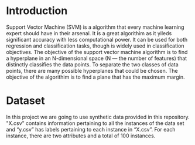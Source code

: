 # Introduction
Support Vector Machine (SVM) is a algorithm that every machine learning expert should
have in their arsenal. It is a great algorithim as it yileds
significant accuracy with less computational power. It can be used for both regression and classification tasks, though is widely used in
classification objectives. The objective of the support vector machine algorithm is to find a
hyperplane in an N-dimensional space (N — the number of features) that distinctly classifies
the data points. To separate the two classes of data points, there are many possible
hyperplanes that could be chosen. The objective of the algorithim is to find a plane that has the maximum
margin.

# Dataset
In this project we are going to use synthetic data provided in this repository. "X.csv” contains information pertaining to all the instances of the data set and “y.csv” has labels
pertaining to each instance in “X.csv”. For each instance, there are two attributes and a total of 100 instances. 
